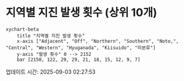 # 지역별 지진 발생 횟수 (상위 10개)

```mermaid
xychart-beta
    title "지역별 지진 발생 횟수"
    x-axis ["Adjacent", "Off", "Northern", "Southern", "Noto,", "Central", "Western", "Hyuganada", "Kiisuido", "미분류"]
    y-axis "발생 횟수" 0 --> 2152
    bar [2150, 122, 29, 29, 21, 18, 15, 12, 9, 7]
```

업데이트 시간: 2025-09-03 02:27:53
